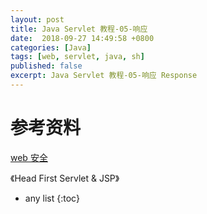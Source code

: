 ```yaml
---
layout: post
title: Java Servlet 教程-05-响应
date:  2018-09-27 14:49:58 +0800
categories: [Java]
tags: [web, servlet, java, sh]
published: false
excerpt: Java Servlet 教程-05-响应 Response
---
```


# 

# 参考资料

[web 安全](https://github.com/waylau/servlet-3.1-specification/tree/master/docs/Security)

《Head First Servlet & JSP》

* any list
{:toc}